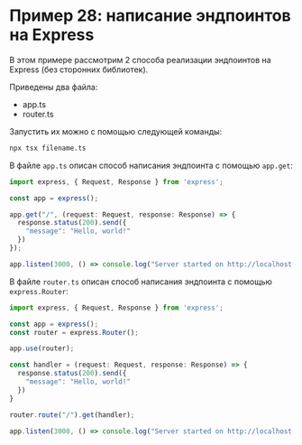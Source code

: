 # Пример 28: написание эндпоинтов на Express

В этом примере рассмотрим 2 способа реализации эндпоинтов на Express (без сторонних библиотек).

Приведены два файла:

- app.ts
- router.ts

Запустить их можно с помощью следующей команды:

```bash
npx tsx filename.ts
```

В файле `app.ts` описан способ написания эндпоинта с помощью `app.get`:

```typescript
import express, { Request, Response } from 'express';

const app = express();

app.get("/", (request: Request, response: Response) => {
  response.status(200).send({
    "message": "Hello, world!"
  })
});

app.listen(3000, () => console.log("Server started on http://localhost:3000"));
```

В файле `router.ts` описан способ написания эндпоинта с помощью `express.Router`:

```typescript
import express, { Request, Response } from 'express';

const app = express();
const router = express.Router();

app.use(router);

const handler = (request: Request, response: Response) => {
  response.status(200).send({
    "message": "Hello, world!"
  })
}

router.route("/").get(handler);

app.listen(3000, () => console.log("Server started on http://localhost:3000"));
```
